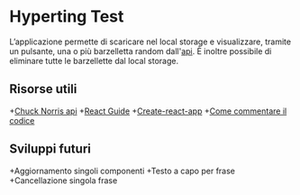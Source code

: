 Hyperting Test
=======

L’applicazione permette di scaricare nel local storage e visualizzare, tramite un pulsante, una o più barzelletta random dall'[api](https://api.chucknorris.io/).
È inoltre possibile di eliminare tutte le barzellette dal local storage.

Risorse utili
-------------
+[Chuck Norris api](https://api.chucknorris.io/)
+[React Guide](https://reactjs.org/docs/getting-started.html)
+[Create-react-app](https://reactjs.org/docs/create-a-new-react-app.html#create-react-app)
+[Come commentare il codice](http://usejsdoc.org/)

Sviluppi futuri
---------------
+Aggiornamento singoli componenti
+Testo a capo per frase
+Cancellazione singola frase

